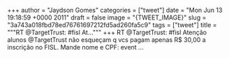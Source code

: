 
+++
author = "Jaydson Gomes"
categories = ["tweet"]
date = "Mon Jun 13 19:18:59 +0000 2011"
draft = false
image = "{TWEET_IMAGE}"
slug = "3a743a018fbd78ed76761697212fd5ad260fa5c9"
tags = ["tweet"]
title = """RT @TargetTrust: #fisl At..."""
+++
RT @TargetTrust: #fisl Atenção alunos @TargetTrust não esqueçam q vcs pagam apenas R$ 30,00 a inscrição no FISL. Mande nome e CPF: event ...
